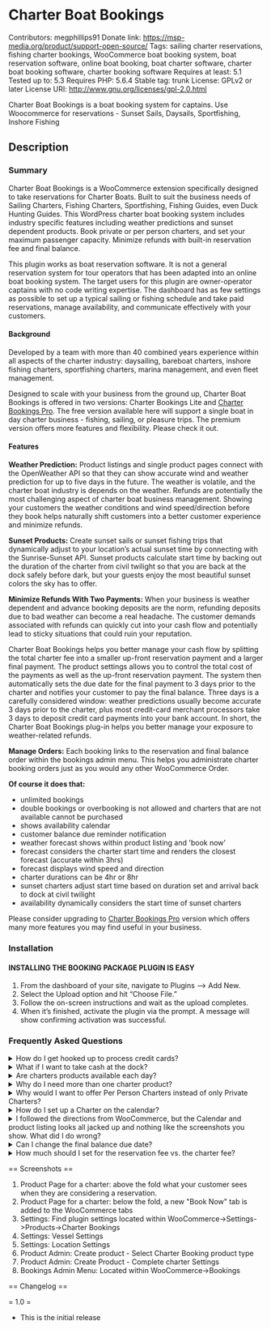 # Charter Boat Bookings #
Contributors: megphillips91
Donate link: https://msp-media.org/product/support-open-source/
Tags: sailing charter reservations, fishing charter bookings, WooCommerce boat booking system, boat reservation software, online boat booking, boat charter software, charter boat booking software, charter booking software
Requires at least: 5.1
Tested up to: 5.3
Requires PHP: 5.6.4
Stable tag: trunk
License: GPLv2 or later
License URI: http://www.gnu.org/licenses/gpl-2.0.html

Charter Boat Bookings is a boat booking system for captains. Use Woocommerce for reservations - Sunset Sails, Daysails, Sportfishing, Inshore Fishing

## Description ##

### Summary ###
Charter Boat Bookings is a WooCommerce extension specifically designed to take reservations for Charter Boats. Built to suit the business needs of Sailing Charters, Fishing Charters, Sportfishing, Fishing Guides, even Duck Hunting Guides. This WordPress charter boat booking system includes industry specific features including weather predictions and sunset dependent products. Book private or per person charters, and set your maximum passenger capacity. Minimize refunds with built-in reservation fee and final balance.

This plugin works as boat reservation software. It is not a general reservation system for tour operators that has been adapted into an online boat booking system. The target users for this plugin are owner-operator captains with no code writing expertise. The dashboard has as few settings as possible to set up a typical sailing or fishing schedule and take paid reservations, manage availability, and communicate effectively with your customers.

#### Background ####
Developed by a team with more than 40 combined years experience within all aspects of the charter industry: daysailing, bareboat charters, inshore fishing charters, sportfishing charters, marina management, and even fleet management.

Designed to scale with your business from the ground up, Charter Boat Bookings is offered in two versions: Charter Bookings Lite and [Charter Bookings Pro](https://msp-media.org/wordpress-plugins/charter-bookings/). The free version available here will support a single boat in day charter business - fishing, sailing, or pleasure trips. The premium version offers more features and flexibility. Please check it out.

#### Features ####
**Weather Prediction:** Product listings and single product pages connect with the OpenWeather API so that they can show accurate wind and weather prediction for up to five days in the future. The weather is volatile, and the charter boat industry is depends on the weather. Refunds are potentially the most challenging aspect of charter boat business management. Showing your customers the weather conditions and wind speed/direction before they book helps naturally shift customers into a better customer experience and minimize refunds.

**Sunset Products:** Create sunset sails or sunset fishing trips that dynamically adjust to your location’s actual sunset time by connecting with the Sunrise-Sunset API. Sunset products calculate start time by backing out the duration of the charter from civil twilight so that you are back at the dock safely before dark, but your guests enjoy the most beautiful sunset colors the sky has to offer.

**Minimize Refunds With Two Payments:** When your business is weather dependent and advance booking deposits are the norm, refunding deposits due to bad weather can become a real headache. The customer demands associated with refunds can quickly cut into your cash flow and potentially lead to sticky situations that could ruin your reputation.

Charter Boat Bookings helps you better manage your cash flow by splitting the total charter fee into a smaller up-front reservation payment and a larger final payment. The product settings allows you to control the total cost of the payments as well as the up-front reservation payment. The system then automatically sets the due date for the final payment to 3 days prior to the charter and notifies your customer to pay the final balance.  Three days is a carefully considered window: weather predictions usually become accurate 3 days prior to the charter, plus most credit-card merchant processors take 3 days to deposit credit card payments into your bank account. In short, the Charter Boat Bookings plug-in helps you better manage your exposure to weather-related refunds.


**Manage Orders:** Each booking links to the reservation and final balance order within the bookings admin menu. This helps you administrate charter booking orders just as you would any other WooCommerce Order.

**Of course it does that:**
* unlimited bookings
* double bookings or overbooking is not allowed and charters that are not available cannot be purchased
* shows availability calendar
* customer balance due reminder notification
* weather forecast shows within product listing and 'book now'
* forecast considers the charter start time and renders the closest forecast (accurate within 3hrs)
* forecast displays wind speed and direction
* charter durations can be 4hr or 8hr
* sunset charters adjust start time based on duration set and arrival back to dock at civil twilight
* availability dynamically considers the start time of sunset charters

Please consider upgrading to [Charter Bookings Pro](https://msp-media.org/wordpress-plugins/charter-bookings/) version which offers many more features you may find useful in your business.

### Installation ###

#### INSTALLING THE BOOKING PACKAGE PLUGIN IS EASY ####
1. From the dashboard of your site, navigate to Plugins –> Add New.
2. Select the Upload option and hit “Choose File.”
3. Follow the on-screen instructions and wait as the upload completes.
4. When it’s finished, activate the plugin via the prompt. A message will show confirming activation was successful.

### Frequently Asked Questions ###
<details>
   <summary>How do I get hooked up to process credit cards?</summary>
   <p>To accept credit cards, you will need a merchant processor (also known as Payment Gateway). We recommend Stripe or Square. They are both easy enough, not too expensive, and work great with WooCommerce.</p>
   <p>Once your account with the merchant is set up and active, navigate to WooCommerce->settings->payments and enable the payment gateway that you chose.</p>
</details>
<details>
   <summary>What if I want to take cash at the dock?</summary>
   <p>To accept cash at the dock, you enable cash or check payments within WooCommerce -> Settings -> Payments ->enable cash on delivery.</p>
</details>
<details>
   <summary>Are charters products available each day?</summary>
   <p>In short, yes. Charter Boat Bookings is based on the most common business model which is fishing or sailing any day that a customer wants to go out and the weather is good. So we’ve designed the settings to be as few and simple as they can be to meet that business model. When you create a charter booking product, it becomes available for booking every day.</p>
   <p>If you are running a business and rely on the charter income, you probably need to upgrade to the Owner Operator Version of Charter Boat Bookings which includes the option to be open on some days and closed on others. In the Premium Owner Operator Version, navigate to WooCommerce->settings->product-> Charter Bookings and set the days you are open.</p>
</details>
<details>
   <summary>Why do I need more than one charter product?</summary>
   <p>Many fishing captain’s offer half day and whole day charters. Sailing captains usually offer half day, whole day, and sunset sails. You will set up each of these as a product within WooCommerce. If you offer per person and private, then you would set up each of those also - one for private and one for per person.</p>
   <p>An example of a common Sailing Product Assortment may be:
      * Morning Half Day
      * Morning Half Day Per Person
      * Afternoon Half Day
      * Afternoon Per person
      * Sunset
      * Sunset Per Person
      * Private Whole Day Sail
   </p>
</details>
<details>
   <summary>Why would I want to offer Per Person Charters instead of only Private Charters?</summary>
   <p>Charter Boat Bookings plugin is set up to require a minimum number of seats sold within the first booking, so the risk is pretty low.  If you set the per-person rate higher than the pro-rata private rate for the same charter, the overall revenue potential is higher with per person charters.</p>
  <p>We’ve found that it helps grow your business by advertising “charters starting at $x.xx) which is the per person rate for the shortest charter. This way of speaking about your charter offering grows your audience by including customers who may wrongly assume a charter is out of their budget. </p>
</details>
<details>
   <summary>How do I set up a Charter on the calendar?</summary>
   <p>Charter Boat Bookings follows the standard WooCommerce workflow. Setting up charters is the same as creating any other product in WooCommerce. Check out these links within the WooCommerce Documentation
    * [WooCommerce Getting Started](https://docs.woocommerce.com/documentation/plugins/woocommerce/getting-started/)
    * [WooCommerce Setting Up Products](https://docs.woocommerce.com/documentation/plugins/woocommerce/getting-started/setup-products/)
    </p>
    <p>There are just a few extra fields for a charter booking which you can see within the screenshots.
      * Reservation fee
      * Final balance
      * Location
      * Sunset Charter?
      * Charter Start Time
      * Duration
    </p>
</details>
<details>
   <summary>I followed the directions from WooCommerce, but the Calendar and product listing looks all jacked up and nothing like the screenshots you show. What did I do wrong?</summary>
    <p>The charter product listing needs about 850px in minimum width for the desktop display. If your theme restricts the content area to less than that, you will need to make a theme revision with a little custom CSS to expand the content width. </p>
    <p>If the headlines are too large on the Product Listing and Availability calendar, you will need to make a theme revision with a little custom CSS for charter bookings single product pages. </p>
</details>
<details>
   <summary>Can I change the final balance due date? </summary>
    <p>The settings within the product admin screen allow you to set the amount of the final balance. The due date timing is static in Charter Bookings Lite at 3 days prior. It can be shifted, notifications cancelled in [Charter Bookings Pro](https://msp-media.org/wordpress-plugins/charter-bookings/).</p>
</details>
<details>
   <summary>How much should I set for the reservation fee vs. the charter fee?</summary>
    <p>This is really a business decision, but we’ve learned from experience that 15% is a good starting point. This proportionately scales the reservation cost with the overall cost of the product and aligns with industry standard brokerage fees and booking commissions. Keep in mind that any amount paid up front for a reservation creates a psychological buy-in for the customer. Collecting final balance payments is not usually a problem as long as the weather is good.</p>
    <p> Our best recommendation is to use your gut and balance your priorities. If you find that holding enough reserves for large refunds is not a challenge, then you could set the reservation fee higher around 50%.</p>
</details>


== Screenshots ==

1. Product Page for a charter: above the fold what your customer sees when they are considering a reservation.
2. Product Page for a charter: below the fold, a new "Book Now" tab is added to the WooCommerce tabs
3. Settings: Find plugin settings located within WooCommerce->Settings->Products->Charter Bookings
4. Settings: Vessel Settings
5. Settings: Location Settings
6. Product Admin: Create product - Select Charter Booking product type
7. Product Admin: Create Product - Complete charter Settings
8. Bookings Admin Menu: Located within WooCommerce->Bookings

== Changelog ==

= 1.0 =
* This is the initial release
